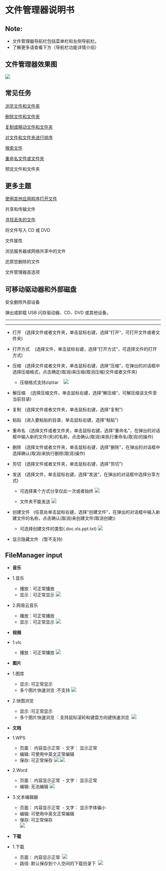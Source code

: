 # 文件管理器说明书

## Note:
  - 文件管理器导航栏包括菜单栏和左侧导航栏。
  - 了解更多请查看下方（导航栏功能详情介绍）
  
## 文件管理器效果图
![](https://github.com/openthos/systemui-analysis/blob/master/ImageView/filemanager.png)

## 常见任务
[浏览文件和文件夹](https://github.com/openthos/desktop-analysis/blob/master/instructions/%E6%B5%8F%E8%A7%88%E6%96%87%E4%BB%B6%E5%92%8C%E6%96%87%E4%BB%B6%E5%A4%B9.md)

[删除文件和文件夹](https://github.com/openthos/desktop-analysis/blob/master/instructions/%E5%88%A0%E9%99%A4%E6%96%87%E4%BB%B6%E5%92%8C%E6%96%87%E4%BB%B6%E5%A4%B9.md)

[复制或移动文件和文件夹](https://github.com/openthos/desktop-analysis/blob/master/instructions/%E5%A4%8D%E5%88%B6%E6%88%96%E7%A7%BB%E5%8A%A8%E6%96%87%E4%BB%B6%E5%92%8C%E6%96%87%E4%BB%B6%E5%A4%B9.md)

[对文件和文件夹进行排序](https://github.com/openthos/desktop-analysis/blob/master/instructions/%E5%AF%B9%E6%96%87%E4%BB%B6%E5%92%8C%E6%96%87%E4%BB%B6%E5%A4%B9%E8%BF%9B%E8%A1%8C%E6%8E%92%E5%BA%8F.md)

[搜索文件](https://github.com/openthos/desktop-analysis/blob/master/instructions/%E6%90%9C%E7%B4%A2%E6%96%87%E4%BB%B6.md)

[重命名文件或文件夹](https://github.com/openthos/desktop-analysis/blob/master/instructions/%E9%87%8D%E5%91%BD%E5%90%8D%E6%96%87%E4%BB%B6%E6%88%96%E6%96%87%E4%BB%B6%E5%A4%B9.md)

预览文件和文件夹

## 更多主题
[使用其他应用程序打开文件](https://github.com/openthos/desktop-analysis/blob/master/instructions/%E4%BD%BF%E7%94%A8%E5%85%B6%E4%BB%96%E5%BA%94%E7%94%A8%E7%A8%8B%E5%BA%8F%E6%89%93%E5%BC%80%E6%96%87%E4%BB%B6.md)

共享和传输文件

[寻找丢失的文件](https://github.com/openthos/desktop-analysis/blob/master/instructions/%E5%AF%BB%E6%89%BE%E4%B8%A2%E5%A4%B1%E7%9A%84%E6%96%87%E4%BB%B6.md)

将文件写入 CD 或 DVD

文件属性

浏览服务器或网络共享中的文件

还原您删除的文件

文件管理器首选项

## 可移动驱动器和外部磁盘

安全删除外部设备

弹出或卸载 USB 闪存驱动器、CD、DVD 或其他设备。

 
--------------------------------------------------------------------------------------------
--------------------------------------------------------------------------------------------
  - 打开    (选择文件或者文件夹，单击鼠标右键，选择“打开“，可打开文件或者文件夹)
  - 打开方式    (选择文件，单击鼠标右键，选择“打开方式“，可选择文件的打开方式)
  - 压缩    (选择文件或者文件夹，单击鼠标右键，选择“压缩“，在弹出的对话框中选择压缩格式，点击确定(取消)来压缩(取消压缩)文件或者文件夹)
    - 压缩格式支持zip\tar
    ![](https://github.com/openthos/systemui-analysis/blob/master/ImageView/ziptar.png)
  - 解压缩    (选择压缩文件，单击鼠标右键，选择“解压缩“，可解压缩该文件至当前目录)
  - 复制    (选择文件或者文件夹，单击鼠标右键，选择"复制")
  - 粘贴    (进入要粘贴的目录，单击鼠标右键，选择"粘贴")
  - 重命名    (选择文件或者文件夹，单击鼠标右键，选择"重命名"，在弹出的对话框中输入新的文件(夹)的名称，点击确认(取消)来执行重命名(取消)的操作)
  - 删除    (选择文件或者文件夹，单击鼠标右键，选择"删除"，在弹出的对话框中选择确认(取消)来执行删除(取消)操作)
  - 剪切    (选择文件或者文件夹，单击鼠标右键，选择"剪切")
  - 发送    (选择文件，单击鼠标右键，选择“发送“，在弹出的对话框中选择分享方式)
    - 可选择某个方式分享仅此一次或者始终
    ![](https://github.com/openthos/systemui-analysis/blob/master/ImageView/Share.png)
    
    - 文件夹不能发送
    ![](https://github.com/openthos/systemui-analysis/blob/master/ImageView/Sendfile.png)
 
  - 创建文件    (任意处单击鼠标右键，选择"创建文件"，在弹出的对话框中输入新建文件的名称，点击确认(取消)来创建文件(取消创建))
    - 可选择创建文件的类型(.doc\.xls\.ppt\.txt)
    ![](https://github.com/openthos/systemui-analysis/blob/master/ImageView/creatfile.png)
  - 显示隐藏文件    (暂不支持)
    

## FileManager input

- **音乐**

- 1.音乐
  - 播放：可正常播放
  - 显示：可正常显示
  ![](https://github.com/openthos/systemui-analysis/blob/master/ImageView/music.png)

- 2.网易云音乐
  - 播放：可正常播放
  - 显示：可正常显示
  ![](https://github.com/openthos/systemui-analysis/blob/master/ImageView/cloudmusic.png)

- **视频**

- 1.vlc
  - 播放：可正常播放
  ![](https://github.com/openthos/systemui-analysis/blob/master/ImageView/vlc.png)

- **图片**

- 1.图库
  - 显示: 可正常显示
  - 多个图片快速浏览 :不支持
  ![](https://github.com/openthos/desktop-analysis/blob/master/imageView/gallery.png)
          
- 2.快图浏览
  - 显示 :可正常显示
  - 多个图片快速浏览 ：支持鼠标滚轮和键盘方向键快速浏览
  ![](https://github.com/openthos/desktop-analysis/blob/master/imageView/quickpick.png)
            
            
- **文档**

- 1.WPS
  - 页面： 内容显示正常
  - 文字： 显示正常
  - 编辑: 可使用中英文正常编辑
  - 保存: 可正常保存
  ![](https://github.com/openthos/desktop-analysis/blob/master/imageView/wps.png)
  ![](https://github.com/openthos/desktop-analysis/blob/master/imageView/wps_save.png)

- 2.Word
  - 页面： 内容显示正常
  - 文字： 显示正常
  - 编辑: 无法编辑
  ![](https://github.com/openthos/desktop-analysis/blob/master/imageView/Word.png)
- 3.文本编辑器
  - 页面： 内容显示正常
  - 文字： 显示字体偏小
  - 编辑: 可使用中英文正常编辑
  - 保存: 可正常保存      
  ![](https://github.com/openthos/desktop-analysis/blob/master/imageView/textEditor.png)
        
- **下载**
    
- 1.下载
  - 页面： 内容显示正常
  ![](https://github.com/openthos/desktop-analysis/blob/master/imageView/download.png)
  - 路径: 默认保存到个人空间的下载目录下
  ![](https://github.com/openthos/desktop-analysis/blob/master/imageView/download_dir.png)                          
